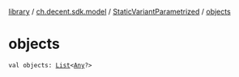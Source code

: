 [library](../../index.md) / [ch.decent.sdk.model](../index.md) / [StaticVariantParametrized](index.md) / [objects](./objects.md)

# objects

`val objects: `[`List`](https://kotlinlang.org/api/latest/jvm/stdlib/kotlin.collections/-list/index.html)`<`[`Any`](https://kotlinlang.org/api/latest/jvm/stdlib/kotlin/-any/index.html)`?>`